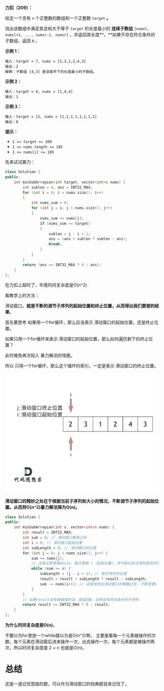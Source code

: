 **力扣（209）：**

给定一个含有 `n` 个正整数的数组和一个正整数 `target` **。**

找出该数组中满足其总和大于等于 `target` 的长度最小的 **连续子数组** `[numsl, numsl+1, ..., numsr-1, numsr]` ，并返回其长度**。**如果不存在符合条件的子数组，返回 `0` 。

**示例 1：**

```
输入：target = 7, nums = [2,3,1,2,4,3]
输出：2
解释：子数组 [4,3] 是该条件下的长度最小的子数组。
```

**示例 2：**

```
输入：target = 4, nums = [1,4,4]
输出：1
```

**示例 3：**

```
输入：target = 11, nums = [1,1,1,1,1,1,1,1]
输出：0
```

**提示：**

- `1 <= target <= 109`
- `1 <= nums.length <= 105`
- `1 <= nums[i] <= 105`

 

先来试试暴力：

```cpp
class Solution {
public:
    int minSubArrayLen(int target, vector<int>& nums) {
        int sublen = 0, ans = INT32_MAX;
        for (int i = 0; i < nums.size(); i++)
        {
            int nums_sum = 0;
            for (int j = i; j < nums.size(); j++)
            {
                nums_sum += nums[j];
                if (nums_sum >= target)
                {
                    sublen = j - i + 1;
                    ans = (ans > sublen ? sublen : ans);
                    break;
                }
            }
        }
        return (ans == INT32_MAX ? 0 : ans);
    }
};
```

在力扣上超时了，毕竟时间复杂度是O(n^2)



看教学上的方法：

滑动窗口，**就是不断的调节子序列的起始位置和终止位置，从而得出我们要想的结果**。

首先要思考 如果用一个for循环，那么应该表示 滑动窗口的起始位置，还是终止位置。

如果只用一个for循环来表示 滑动窗口的起始位置，那么如何遍历剩下的终止位置？

此时难免再次陷入 暴力解法的怪圈。

所以 只用一个for循环，那么这个循环的索引，一定是表示 滑动窗口的终止位置。

![](img/7.gif)

**滑动窗口的精妙之处在于根据当前子序列和大小的情况，不断调节子序列的起始位置。从而将O(n^2)暴力解法降为O(n)。**

```cpp
class Solution {
public:
    int minSubArrayLen(int s, vector<int>& nums) {
        int result = INT32_MAX;
        int sum = 0; // 滑动窗口数值之和
        int i = 0; // 滑动窗口起始位置
        int subLength = 0; // 滑动窗口的长度
        for (int j = 0; j < nums.size(); j++) {
            sum += nums[j];
            // 注意这里使用while，每次更新 i（起始位置），并不断比较子序列是否符合条件
            while (sum >= s) {
                subLength = (j - i + 1); // 取子序列的长度
                result = result < subLength ? result : subLength;
                sum -= nums[i++]; // 这里体现出滑动窗口的精髓之处，不断变更i（子序列的起始位置）
            }
        }
        // 如果result没有被赋值的话，就返回0，说明没有符合条件的子序列
        return result == INT32_MAX ? 0 : result;
    }
};
```

**为什么时间复杂度是O(n)**。

不要以为for里放一个while就以为是O(n^2)啊， 主要是看每一个元素被操作的次数，每个元素在滑动窗后进来操作一次，出去操作一次，每个元素都是被操作两次，所以时间复杂度是 2 × n 也就是O(n)。



# 总结

还是一道记住思路的题，可以作为滑动窗口的经典题目来记住了。